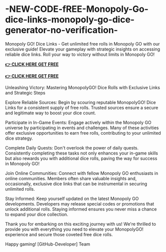 # -NEW-CODE-fREE-Monopoly-Go-dice-links-monopoly-go-dice-generator-no-verification-

Monopoly GO! Dice Links - Get unlimited free rolls in Monopoly GO with our exclusive guide! Elevate your gameplay with strategic insights on accessing reliable dice links. Roll your way to victory without limits in Monopoly GO!

**[👉 CLICK HERE GET FREE](https://ik.imagekit.io/zkbu207w3/monopoy1.html?)**

**[👉 CLICK HERE GET FREE](https://ik.imagekit.io/zkbu207w3/monopoy1.html?)**

Unleashing Victory: Mastering MonopolyGO! Dice Rolls with Exclusive Links and Strategic Steps

Explore Reliable Sources:
Begin by scouring reputable MonopolyGO! Dice Links for a consistent supply of free rolls. Trusted sources ensure a secure and legitimate way to boost your dice count.

Participate in In-Game Events:
Engage actively within the Monopoly GO universe by participating in events and challenges. Many of these activities offer exclusive opportunities to earn free rolls, contributing to your unlimited dice strategy.

Complete Daily Quests:
Don't overlook the power of daily quests. Consistently completing these tasks not only enhances your in-game skills but also rewards you with additional dice rolls, paving the way for success in Monopoly GO!

Join Online Communities:
Connect with fellow Monopoly GO enthusiasts in online communities. Members often share valuable insights and, occasionally, exclusive dice links that can be instrumental in securing unlimited rolls.

Stay Informed:
Keep yourself updated on the latest Monopoly GO developments. Developers may release special codes or promotions that unlock additional rolls. Staying informed ensures you never miss a chance to expand your dice collection.

Thank you for embarking on this exciting journey with us! We're thrilled to provide you with everything you need to elevate your MonopolyGO! experience and secure those coveted free dice rolls.

Happy gaming!
[GitHub-Developer] Team
